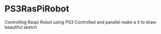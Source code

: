 # PS3RasPiRobot
Controlling Raspi Robot using PS3 Controlled and parallel make a it to draw beautiful sketch 

